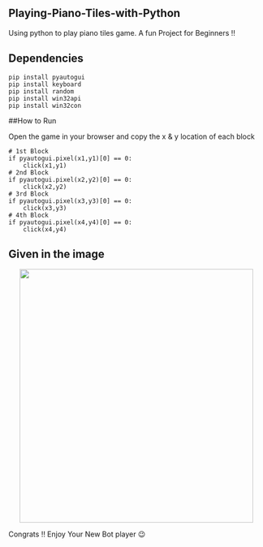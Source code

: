 ## Playing-Piano-Tiles-with-Python

Using python to play piano tiles game. A fun Project for Beginners !!

## Dependencies

```
pip install pyautogui
pip install keyboard
pip install random
pip install win32api
pip install win32con
```

##How to Run

Open the game in your browser and copy the x & y location of each block


```
# 1st Block
if pyautogui.pixel(x1,y1)[0] == 0:
    click(x1,y1)
# 2nd Block
if pyautogui.pixel(x2,y2)[0] == 0:
    click(x2,y2)
# 3rd Block
if pyautogui.pixel(x3,y3)[0] == 0:
    click(x3,y3)
# 4th Block
if pyautogui.pixel(x4,y4)[0] == 0:
    click(x4,y4)
```

## Given in the image 

<p align="center">
  <img width="460" height="500" src="https://user-images.githubusercontent.com/50593062/117713072-9b411a80-b1ee-11eb-8ce8-452a5dfd44e8.jpg">
</p>

Congrats !! Enjoy Your New Bot player 😉
